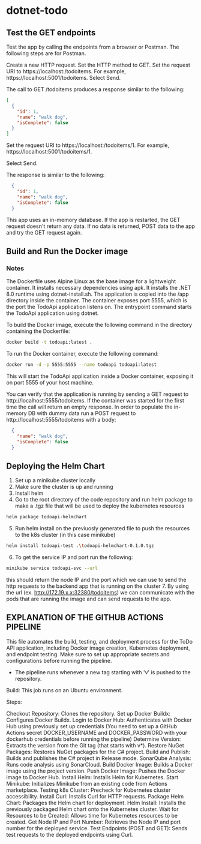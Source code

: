 # dotnet-todo

## Test the GET endpoints

Test the app by calling the endpoints from a browser or Postman. The following steps are for Postman.

  Create a new HTTP request.
  Set the HTTP method to GET.
  Set the request URI to https://localhost:<port>/todoitems. For example, https://localhost:5001/todoitems.
  Select Send.

The call to GET /todoitems produces a response similar to the following:

```json
[
  {
    "id": 1,
    "name": "walk dog",
    "isComplete": false
  }
]
```

  Set the request URI to https://localhost:<port>/todoitems/1. For example, https://localhost:5001/todoitems/1.

  Select Send.

  The response is similar to the following:

```json
  {
    "id": 1,
    "name": "walk dog",
    "isComplete": false
  }
```

This app uses an in-memory database. If the app is restarted, the GET request doesn't return any data. If no data is returned, POST data to the app and try the GET request again.

## Build and Run the Docker image

### Notes
The Dockerfile uses Alpine Linux as the base image for a lightweight container.
It installs necessary dependencies using apk.
It installs the .NET 8.0 runtime using dotnet-install.sh.
The application is copied into the /app directory inside the container.
The container exposes port 5555, which is the port the TodoApi application listens on.
The entrypoint command starts the TodoApi application using dotnet.


To build the Docker image, execute the following command in the directory containing the Dockerfile:

```bash
docker build -t todoapi:latest .
```

To run the Docker container, execute the following command:

```bash
docker run -d -p 5555:5555 --name todoapi todoapi:latest
```

This will start the TodoApi application inside a Docker container, exposing it on port 5555 of your host machine.

You can verify that the application is running by sending a GET request to http://localhost:5555/todoitems. If the container was started for the first time the call will return an empty response. In order to populate the in-memory DB with dummy data run a POST request to http://localhost:5555/todoitems with a body:

```json
  {
    "name": "walk dog",
    "isComplete": false
  }
```

## Deploying the Helm Chart

1. Set up a minikube cluster locally
2. Make sure the cluster is up and running
3. Install helm
4. Go to the root directory of the code repository and run helm package to make a .tgz file that will be used to deploy the kubernetes resources
```bash
helm package todoapi-helmchart
```
5. Run helm install on the previuosly generated file to push the resources to the k8s cluster (in this case minikube)
```bash
helm install todoapi-test .\todoapi-helmchart-0.1.0.tgz
```
6. To get the service IP and port run the following:
```bash
minikube service todoapi-svc --url
```
this should return the node IP and the port which we can use to send the http requests to the backend app that is running on the cluster
7. By using the url (ex. http://172.19.x.x:32380/todoitems) we can communicate with the pods that are running the image and can send requests to the app.

## EXPLANATION OF THE GITHUB ACTIONS PIPELINE

This file automates the build, testing, and deployment process for the ToDo API application, including Docker image creation, Kubernetes deployment, and endpoint testing. Make sure to set up appropriate secrets and configurations before running the pipeline.

- The pipeline runs whenever a new tag starting with 'v' is pushed to the repository.

Build: This job runs on an Ubuntu environment.

Steps:

Checkout Repository: Clones the repository.
Set up Docker Buildx: Configures Docker Buildx.
Login to Docker Hub: Authenticates with Docker Hub using previously set up credentials (You need to set up a GitHub Actions secret DOCKER_USERNAME and DOCKER_PASSWORD with your dockerhub credentials before running the pipeline)
Determine Version: Extracts the version from the Git tag (that starts with v*).
Restore NuGet Packages: Restores NuGet packages for the C# project.
Build and Publish: Builds and publishes the C# project in Release mode.
SonarQube Analysis: Runs code analysis using SonarCloud.
Build Docker Image: Builds a Docker image using the project version.
Push Docker Image: Pushes the Docker image to Docker Hub.
Install Helm: Installs Helm for Kubernetes.
Start Minikube: Initializes Minikube from an existing code from Actions marketplace.
Testing k8s Cluster: Precheck for Kubernetes cluster accessibility.
Install Curl: Installs Curl for HTTP requests.
Package Helm Chart: Packages the Helm chart for deployment.
Helm Install: Installs the previously packaged Helm chart onto the Kubernetes cluster.
Wait for Resources to be Created: Allows time for Kubernetes resources to be created.
Get Node IP and Port Number: Retrieves the Node IP and port number for the deployed service.
Test Endpoints (POST and GET): Sends test requests to the deployed endpoints using Curl.
